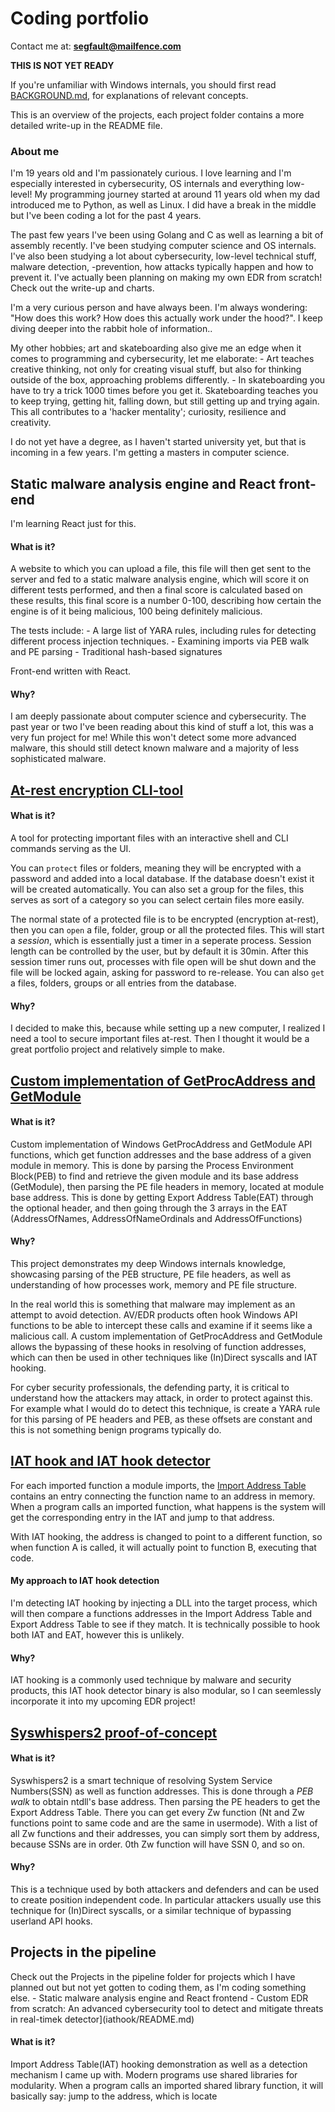 # Coding portfolio
Contact me at: **segfault@mailfence.com**

**THIS IS NOT YET READY**

If you're unfamiliar with Windows internals, you should first read [BACKGROUND.md](BACKGROUND.md), for explanations of relevant concepts.

This is an overview of the projects, each project folder contains a more detailed write-up in the README file.

### About me
I'm 19 years old and I'm passionately curious. I love learning and I'm especially interested in cybersecurity, OS internals and everything low-level! My programming journey started at around 11 years old when my dad introduced me to Python, as well as Linux. I did have a break in the middle but I've been coding a lot for the past 4 years.

The past few years I've been using Golang and C as well as learning a bit of assembly recently. I've been studying computer science and OS internals.
I've also been studying a lot about cybersecurity, low-level technical stuff, malware detection, -prevention, how attacks typically happen and how to prevent it.
I've actually been planning on making my own EDR from scratch! Check out the write-up and charts.

I'm a very curious person and have always been. I'm always wondering: "How does this work? How does this actually work under the hood?".
I keep diving deeper into the rabbit hole of information..

My other hobbies; art and skateboarding also give me an edge when it comes to programming and cybersecurity, let me elaborate:
    - Art teaches creative thinking, not only for creating visual stuff, but also for thinking outside of the box, approaching problems differently.
    - In skateboarding you have to try a trick 1000 times before you get it. Skateboarding teaches you to keep trying, getting hit, falling down, but still getting up and trying again.
This all contributes to a 'hacker mentality'; curiosity, resilience and creativity.

I do not yet have a degree, as I haven't started university yet, but that is incoming in a few years. I'm getting a masters in computer science.

## Static malware analysis engine and React front-end
I'm learning React just for this.
#### What is it?
A website to which you can upload a file, this file will then get sent to the server and fed to a static malware analysis engine, which will score it on different tests performed, and then a final score is calculated based on these results, this final score is a number 0-100, describing how certain the engine is of it being malicious, 100 being definitely malicious.

The tests include:
    - A large list of YARA rules, including rules for detecting different process injection techniques.
    - Examining imports via PEB walk and PE parsing
    - Traditional hash-based signatures

Front-end written with React.

#### Why?
I am deeply passionate about computer science and cybersecurity. The past year or two I've been reading about this kind of stuff a lot, this was a very fun project for me!
While this won't detect some more advanced malware, this should still detect known malware and a majority of less sophisticated malware.

## [At-rest encryption CLI-tool](vanguard/README.md)
#### What is it?
A tool for protecting important files with an interactive shell and CLI commands serving as the UI.

You can `protect` files or folders, meaning they will be encrypted with a password and added into a local database. If the database doesn't exist it will be created automatically. You can also set a group for the files, this serves as sort of a category so you can select certain files more easily.

The normal state of a protected file is to be encrypted (encryption at-rest), then you can `open` a file, folder, group or all the protected files.
This will start a *session*, which is essentially just a timer in a seperate process. Session length can be controlled by the user, but by default it is 30min.
After this session timer runs out, processes with file open will be shut down and the file will be locked again, asking for password to re-release.
You can also `get` a files, folders, groups or all entries from the database.

#### Why?
I decided to make this, because while setting up a new computer, I realized I need a tool to secure important files at-rest.
Then I thought it would be a great portfolio project and relatively simple to make.

## [Custom implementation of GetProcAddress and GetModule](parser/README.md)
#### What is it?
Custom implementation of Windows GetProcAddress and GetModule API functions, which get function addresses and the base address of a given module in memory.
This is done by parsing the Process Environment Block(PEB) to find and retrieve the given module and its base address (GetModule),
then parsing the PE file headers in memory, located at module base address. This is done by getting Export Address Table(EAT) through the optional header, and then going through the 3 arrays in the EAT (AddressOfNames, AddressOfNameOrdinals and AddressOfFunctions)

#### Why?
This project demonstrates my deep Windows internals knowledge, showcasing parsing of the PEB structure, PE file headers, as well as understanding of how processes work, memory and PE file structure.

In the real world this is something that malware may implement as an attempt to avoid detection.
AV/EDR products often hook Windows API functions to be able to intercept these calls and examine if it seems like a malicious call.
A custom implementation of GetProcAddress and GetModule allows the bypassing of these hooks in resolving of function addresses, which can then be used in other techniques like (In)Direct syscalls and IAT hooking.

For cyber security professionals, the defending party, it is critical to understand how the attackers may attack, in order to protect against this.
For example what I would do to detect this technique, is create a YARA rule for this parsing of PE headers and PEB, as these offsets are constant and this is not something benign programs typically do.

## [IAT hook and IAT hook detector](iathook/README.md)
For each imported function a module imports, the [Import Address Table](BACKGROUND.md) contains an entry connecting the function name to an address in memory.
When a program calls an imported function, what happens is the system will get the corresponding entry in the IAT and jump to that address.

With IAT hooking, the address is changed to point to a different function, so when function A is called, it will actually point to function B, executing that code.

#### My approach to IAT hook detection
I'm detecting IAT hooking by injecting a DLL into the target process, which will then compare a functions addresses in the Import Address Table and Export Address Table to see if they match.
It is technically possible to hook both IAT and EAT, however this is unlikely.

#### Why?
IAT hooking is a commonly used technique by malware and security products, this IAT hook detector binary is also modular, so I can seemlessly incorporate it into my upcoming EDR project!

## [Syswhispers2 proof-of-concept](syswhisperer/README.md)
#### What is it?
Syswhispers2 is a smart technique of resolving System Service Numbers(SSN) as well as function addresses. This is done through a *PEB walk* to obtain ntdll's base address.
Then parsing the PE headers to get the Export Address Table. There you can get every Zw function (Nt and Zw functions point to same code and are the same in usermode). With a list of all Zw functions and their addresses, you can simply sort them by address, because SSNs are in order. 0th Zw function will have SSN 0, and so on.

#### Why?
This is a technique used by both attackers and defenders and can be used to create position independent code. In particular attackers usually use this technique for (In)Direct syscalls, or a similar technique of bypassing userland API hooks.

## Projects in the pipeline
Check out the Projects in the pipeline folder for projects which I have planned out but not yet gotten to coding them, as I'm coding something else.
    - Static malware analysis engine and React frontend
    - Custom EDR from scratch: An advanced cybersecurity tool to detect and mitigate threats in real-timek detector](iathook/README.md)
#### What is it?
Import Address Table(IAT) hooking demonstration as well as a detection mechanism I came up with. Modern programs use shared libraries for modularity. When a program calls an imported shared library function, it will basically say: jump to the address, which is locate